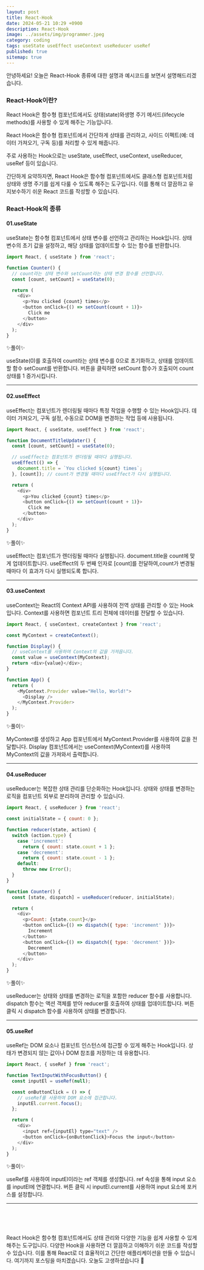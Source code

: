 ```yaml
---
layout: post
title: React-Hook
date: 2024-05-21 10:29 +0900
description: React-Hook
image: ../assets/img/programmer.jpeg
category: coding
tags: useState useEffect useContext useReducer useRef
published: true
sitemap: true
---
```



안녕하세요!
오늘은 React-Hook 종류에 대한 설명과 예시코드를 보면서 설명해드리겠습니다.


### React-Hook이란?
React Hook은 함수형 컴포넌트에서도 상태(state)와생명 주기 메서드(lifecycle methods)를 사용할 수 있게 해주는 기능입니다.

React Hook은 함수형 컴포넌트에서 간단하게 상태를 관리하고,
사이드 이펙트(예: 데이터 가져오기, 구독 등)를 처리할 수 있게 해줍니다.

주로 사용하는 Hook으로는 useState, useEffect, useContext, useReducer, useRef 등이 있습니다.

간단하게 요약하자면, React Hook은 함수형 컴포넌트에서도 클래스형 컴포넌트처럼 상태와 생명 주기를 쉽게 다룰 수 있도록 해주는 도구입니다. 이를 통해 더 깔끔하고 유지보수하기 쉬운 React 코드를 작성할 수 있습니다.

### React-Hook의 종류

#### 01.useState
useState는 함수형 컴포넌트에서 상태 변수를 선언하고 관리하는 Hook입니다.
상태 변수의 초기 값을 설정하고, 해당 상태를 업데이트할 수 있는 함수를 반환합니다.

````javascript
import React, { useState } from 'react';

function Counter() {
  // count라는 상태 변수와 setCount라는 상태 변경 함수를 선언합니다.
  const [count, setCount] = useState(0);

  return (
    <div>
      <p>You clicked {count} times</p>
      <button onClick={() => setCount(count + 1)}>
        Click me
      </button>
    </div>
  );
}
````

✨풀이✨

useState(0)를 호출하여 count라는 상태 변수를 0으로 초기화하고, 상태를 업데이트할 함수 setCount를 반환합니다.
버튼을 클릭하면 setCount 함수가 호출되어 count 상태를 1 증가시킵니다.

----------------------------------------------------------------------------------------

#### 02.useEffect
useEffect는 컴포넌트가 렌더링될 때마다 특정 작업을 수행할 수 있는 Hook입니다.
데이터 가져오기, 구독 설정, 수동으로 DOM을 변경하는 작업 등에 사용됩니다.

````javascript
import React, { useState, useEffect } from 'react';

function DocumentTitleUpdater() {
  const [count, setCount] = useState(0);

  // useEffect는 컴포넌트가 렌더링될 때마다 실행됩니다.
  useEffect(() => {
    document.title = `You clicked ${count} times`;
  }, [count]); // count가 변경될 때마다 useEffect가 다시 실행됩니다.

  return (
    <div>
      <p>You clicked {count} times</p>
      <button onClick={() => setCount(count + 1)}>
        Click me
      </button>
    </div>
  );
}
````

✨풀이✨

useEffect는 컴포넌트가 렌더링될 때마다 실행됩니다.
document.title을 count에 맞게 업데이트합니다.
useEffect의 두 번째 인자로 [count]를 전달하여,count가 변경될 때마다 이 효과가 다시 실행되도록 합니다.

----------------------------------------------------------------------------------------

#### 03.useContext
useContext는 React의 Context API를 사용하여 전역 상태를 관리할 수 있는 Hook입니다.
Context를 사용하면 컴포넌트 트리 전체에 데이터를 전달할 수 있습니다.

````javascript
import React, { useContext, createContext } from 'react';

const MyContext = createContext();

function Display() {
  // useContext를 사용하여 Context의 값을 가져옵니다.
  const value = useContext(MyContext);
  return <div>{value}</div>;
}

function App() {
  return (
    <MyContext.Provider value="Hello, World!">
      <Display />
    </MyContext.Provider>
  );
}
````

✨풀이✨

MyContext를 생성하고 App 컴포넌트에서 MyContext.Provider를 사용하여 값을 전달합니다.
Display 컴포넌트에서는 useContext(MyContext)를 사용하여 MyContext의 값을 가져와서 출력합니다.

----------------------------------------------------------------------------------------

#### 04.useReducer
useReducer는 복잡한 상태 관리를 단순화하는 Hook입니다.
상태와 상태를 변경하는 로직을 컴포넌트 외부로 분리하여 관리할 수 있습니다.

````javascript
import React, { useReducer } from 'react';

const initialState = { count: 0 };

function reducer(state, action) {
  switch (action.type) {
    case 'increment':
      return { count: state.count + 1 };
    case 'decrement':
      return { count: state.count - 1 };
    default:
      throw new Error();
  }
}

function Counter() {
  const [state, dispatch] = useReducer(reducer, initialState);

  return (
    <div>
      <p>Count: {state.count}</p>
      <button onClick={() => dispatch({ type: 'increment' })}>
        Increment
      </button>
      <button onClick={() => dispatch({ type: 'decrement' })}>
        Decrement
      </button>
    </div>
  );
}
````

✨풀이✨

useReducer는 상태와 상태를 변경하는 로직을 포함한 reducer 함수를 사용합니다.
dispatch 함수는 액션 객체를 받아 reducer를 호출하여 상태를 업데이트합니다.
버튼 클릭 시 dispatch 함수를 사용하여 상태를 변경합니다.

----------------------------------------------------------------------------------------

#### 05.useRef
useRef는 DOM 요소나 컴포넌트 인스턴스에 접근할 수 있게 해주는 Hook입니다.
상태가 변경되지 않는 값이나 DOM 참조를 저장하는 데 유용합니다.

````javascript
import React, { useRef } from 'react';

function TextInputWithFocusButton() {
  const inputEl = useRef(null);

  const onButtonClick = () => {
    // useRef를 사용하여 DOM 요소에 접근합니다.
    inputEl.current.focus();
  };

  return (
    <div>
      <input ref={inputEl} type="text" />
      <button onClick={onButtonClick}>Focus the input</button>
    </div>
  );
}
````

✨풀이✨

useRef를 사용하여 inputEl이라는 ref 객체를 생성합니다.
ref 속성을 통해 input 요소를 inputEl에 연결합니다.
버튼 클릭 시 inputEl.current를 사용하여 input 요소에 포커스를 설정합니다.

----------------------------------------------------------------------------------------
<br />
<br />
<br />

React Hook은 함수형 컴포넌트에서도 상태 관리와 다양한 기능을 쉽게 사용할 수 있게 해주는 도구입니다.
다양한 Hook을 사용하면 더 깔끔하고 이해하기 쉬운 코드를 작성할 수 있습니다.
이를 통해 React로 더 효율적이고 간단한 애플리케이션을 만들 수 있습니다.
여기까지 포스팅을 마치겠습니다.
오늘도 고생하셨습니다 🍞






